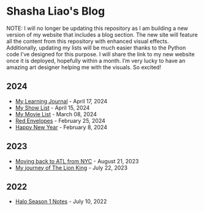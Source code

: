 # Shasha Liao's Blog

NOTE: I will no longer be updating this repository as I am building a new version of my website that includes a blog section. The new site will feature all the content from this repository with enhanced visual effects. Additionally, updating my lists will be much easier thanks to the Python code I’ve designed for this purpose. I will share the link to my new website once it is deployed, hopefully within a month. I’m very lucky to have an amazing art designer helping me with the visuals. So excited!

## 2024

- [My Learning Journal](my_blog/posts/my_lists/my_learning_journal/my_learning_journal.md) - April 17, 2024
- [My Show List](my_blog/posts/my_lists/my_show_list/my_show_list.md) - April 15, 2024
- [My Movie List](my_blog/posts/my_lists/my_movie_list/my_movie_list.md) - March 08, 2024
- [Red Envelopes](my_blog/posts/post_2024/post_20240225/Red_Envelopes.md) - February 25, 2024
- [Happy New Year](my_blog/posts/post_2024/post_20240208/Happy_New_Year_2024.md) - February 8, 2024

## 2023

- [Moving back to ATL from NYC](my_blog/posts/post_2023/post_20230821/Back_to_ATL_from_NYC.md) - August 21, 2023
- [My journey of The Lion King](my_blog/posts/post_2023/post_20230722/The_Lion_King.md) - July 22, 2023

## 2022

- [Halo Season 1 Notes](my_blog/posts/post_2022/post_20220710/Halo_Notes.md) - July 10, 2022

